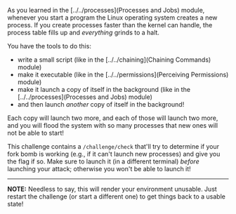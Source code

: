 As you learned in the [../../processes](Processes and Jobs) module, whenever you start a program the Linux operating system creates a new process.
If you create processes faster than the kernel can handle, the process table fills up and *everything* grinds to a halt.

You have the tools to do this:

- write a small script (like in the [../../chaining](Chaining Commands) module)
- make it executable (like in the [../../permissions](Perceiving Permissions) module)
- make it launch a copy of itself in the background (like in the [../../processes](Processes and Jobs) module)
- and then launch _another_ copy of itself in the background!

Each copy will launch two more, and each of those will launch two more, and you will flood the system with so many processes that new ones will not be able to start!

This challenge contains a `/challenge/check` that'll try to determine if your fork bomb is working (e.g., if it can't launch new processes) and give you the flag if so.
Make sure to launch it (in a different terminal) _before_ launching your attack; otherwise you won't be able to launch it!

----
**NOTE:**
Needless to say, this will render your environment unusable.
Just restart the challenge (or start a different one) to get things back to a usable state!
